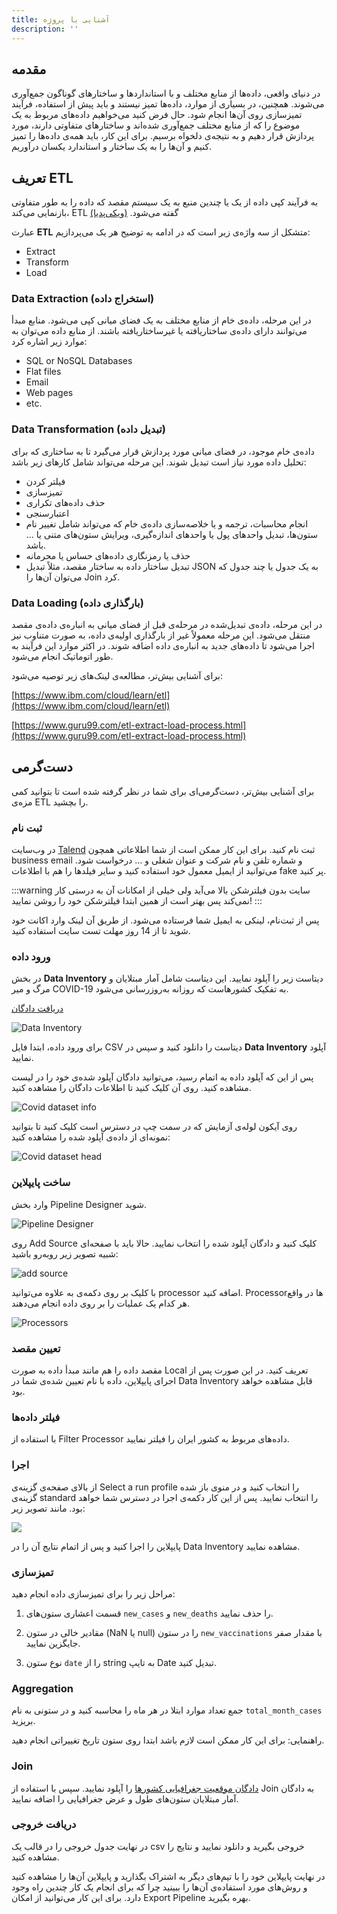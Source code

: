 ```yaml
---
title: آشنایی با پروژه
description: ''
---
```


## مقدمه

در دنیای واقعی، داده‌ها از منابع مختلف و با استانداردها و ساختارهای گوناگون جمع‌آوری می‌شوند. همچنین، در بسیاری از
موارد،
داده‌ها تمیز نیستند و باید پیش از استفاده، فرآیند تمیزسازی روی آن‌ها انجام شود. حال فرض کنید می‌خواهیم داده‌های مربوط به
یک موضوع را که از منابع مختلف جمع‌آوری شده‌اند و ساختارهای متفاوتی دارند، مورد پردازش قرار دهیم و به نتیجه‌ی دلخواه
برسیم. برای این کار، باید همه‌ی داده‌ها را تمیز کنیم و آن‌ها را به یک ساختار و استاندارد یکسان درآوریم.

## تعریف ETL

به فرآیند کپی داده از یک یا چندین منبع به یک سیستم مقصد که داده را به طور متفاوتی بازنمایی می‌کند،
ETL
گفته می‌شود.
[(ویکی‌پدیا)](https://en.wikipedia.org/wiki/Extract,_transform,_load)

عبارت
**ETL**
متشکل از سه واژه‌ی زیر است که در ادامه به توضیح هر یک می‌پردازیم:

* Extract
* Transform
* Load

### Data Extraction (استخراج داده)

در این مرحله، داده‌ی خام از منابع مختلف به یک فضای میانی کپی می‌شود. منابع مبدأ می‌توانند دارای داده‌ی ساختاریافته یا
غیرساختاریافته باشند. از منابع داده می‌توان به موارد زیر اشاره کرد:

* SQL or NoSQL Databases
* Flat files
* Email
* Web pages
* etc.

### Data Transformation (تبدیل داده)

داده‌ی خام موجود، در فضای میانی مورد پردازش قرار می‌گیرد تا به ساختاری که برای تحلیل داده مورد نیاز است تبدیل شوند. این
مرحله می‌تواند شامل کارهای زیر باشد:

* فیلتر کردن
* تمیزسازی
* حذف داده‌های تکراری
* اعتبارسنجی
* انجام محاسبات، ترجمه و یا خلاصه‌سازی داده‌ی خام که می‌تواند شامل تغییر نام ستون‌ها، تبدیل واحدهای پول یا واحدهای
  اندازه‌گیری، ویرایش ستون‌های متنی یا ... باشد.
* حذف یا رمزنگاری داده‌های حساس یا محرمانه
* تبدیل ساختار داده به ساختار مقصد، مثلاً تبدیل
  JSON
  به یک جدول یا چند جدول که می‌توان آن‌ها را
  Join
  کرد.

### Data Loading (بارگذاری داده)

در این مرحله، داده‌ی تبدیل‌شده در مرحله‌ی قبل از فضای میانی به انباره‌ی داده‌ی مقصد منتقل می‌شود. این مرحله معمولاً غیر
از بارگذاری اولیه‌ی داده، به صورت متناوب نیز اجرا می‌شود تا داده‌های جدید به انباره‌ی داده اضافه شوند. در اکثر موارد این
فرآیند به طور اتوماتیک انجام می‌شود.

برای آشنایی بیش‌تر، مطالعه‌ی لینک‌های زیر توصیه می‌شود:

[https://www.ibm.com/cloud/learn/etl](https://www.ibm.com/cloud/learn/etl)

[https://www.guru99.com/etl-extract-load-process.html](https://www.guru99.com/etl-extract-load-process.html)

## دست‌گرمی

برای آشنایی بیش‌تر، دست‌گرمی‌ای برای شما در نظر گرفته شده است تا بتوانید کمی مزه‌ی
ETL
را بچشید.

### ثبت نام

در وب‌سایت
[Talend](https://www.talend.com)
ثبت نام کنید. برای این کار ممکن است از شما اطلاعاتی همچون
business email
و شماره تلفن و نام شرکت و عنوان شغلی و ... درخواست شود. می‌توانید از ایمیل معمول خود استفاده کنید و سایر فیلدها را هم با
اطلاعات fake
پر کنید.

:::warning
سایت بدون فیلترشکن بالا می‌آید ولی خیلی از امکانات آن به درستی کار نمی‌کند پس بهتر است از همین ابتدا
فیلترشکن خود را روشن نمایید!
:::

پس از ثبت‌نام، لینکی به ایمیل شما فرستاده می‌شود. از طریق آن لینک وارد اکانت خود شوید تا از 14 روز مهلت تست سایت استفاده
کنید.

### ورود داده

در بخش
**Data Inventory**
دیتاست زیر را آپلود نمایید. این دیتاست شامل آمار مبتلایان و مرگ‌ و میر
COVID-19
به تفکیک کشورهاست که روزانه به‌روزرسانی
می‌شود.

[دریافت دادگان](https://github.com/owid/covid-19-data/blob/master/public/data/owid-covid-data.csv)

![Data Inventory](./images/DataInventory.png)

برای ورود داده، ابتدا فایل
CSV
دیتاست را دانلود کنید و سپس در
**Data Inventory**
آپلود نمایید.

پس از این که آپلود داده به اتمام رسید، می‌توانید دادگان آپلود شده‌ی خود را در لیست مشاهده کنید. روی آن کلیک کنید تا
اطلاعات دادگان را مشاهده کنید.

![Covid dataset info](./images/covid-dataset-info.png)

روی آیکون لوله‌ی آزمایش که در سمت چپ در دسترس است کلیک کنید تا بتوانید نمونه‌ای از داده‌ی آپلود شده را مشاهده کنید:

![Covid dataset head](./images/covid-dataset-head.png)

### ساخت پایپلاین

وارد بخش
Pipeline Designer
شوید.

![Pipeline Designer](./images/pipeline-designer-overview.png)

روی
Add Source
کلیک کنید و دادگان آپلود شده را انتخاب نمایید. حالا باید با صفحه‌ای شبیه تصویر زیر روبه‌رو باشید:

![add source](./images/pipeline-designer-2.png)

با کلیک بر روی دکمه‌ی به علاوه می‌توانید
processor
اضافه کنید.
Processorها
در واقع هر کدام یک عملیات را بر روی داده انجام می‌دهند.

![Processors](./images/processors.png)

### تعیین مقصد

مقصد داده را هم مانند مبدأ داده به صورت
Local
تعریف کنید. در این صورت پس از اجرای پایپلاین، داده با نام تعیین شده‌ی شما در
Data Inventory
قابل مشاهده خواهد بود.

### فیلتر داده‌ها

با استفاده از
Filter Processor
داده‌های مربوط به کشور ایران را فیلتر نمایید.

### اجرا

از بالای صفحه‌ی گزینه‌ی
Select a run profile
را انتخاب کنید و در منوی باز شده گزینه‌ی
standard
را انتخاب نمایید. پس از این کار دکمه‌ی اجرا در دسترس شما خواهد بود. مانند تصویر زیر:

![](./images/pipeline-designer-run.png)

پایپلاین را اجرا کنید و پس از اتمام نتایج آن را در
Data Inventory
مشاهده نمایید.

### تمیزسازی

مراحل زیر را برای تمیزسازی داده انجام دهید:

1. قسمت اعشاری ستون‌های
   `new_cases`
   و
   `new_deaths`
   را حذف نمایید.

2. مقادیر خالی در ستون
   (NaN یا null)
   را در ستون
   `new_vaccinations`
   با مقدار صفر جایگزین نمایید.

3. نوع ستون
   `date`
   را از
   string
   به تایپ
   Date
   تبدیل کنید.

### Aggregation

جمع تعداد موارد ابتلا در هر ماه را محاسبه کنید و در ستونی به نام
`total_month_cases`
بریزید.

راهنمایی: برای این کار ممکن است لازم باشد ابتدا روی ستون تاریخ تغییراتی انجام دهید.

### Join

[دادگان موقعیت جغرافیایی کشورها](./datasets/world_country_latitude_and_longitude_values.csv)
را آپلود نمایید. سپس با استفاده از
Join
به دادگان آمار مبتلایان ستون‌های طول و عرض جغرافیایی را اضافه نمایید.

### دریافت خروجی

در نهایت جدول خروجی را در قالب یک
csv
خروجی بگیرید و دانلود نمایید و نتایج را مشاهده کنید.

در نهایت پایپلاین خود را با تیم‌های دیگر به اشتراک بگذارید و پایپلاین آن‌ها را مشاهده کنید و روش‌های مورد استفاده‌ی
آن‌ها را ببینید چرا که برای انجام یک کار چندین راه وجود دارد. برای این کار می‌توانید از امکان
Export Pipeline
بهره بگیرید.
